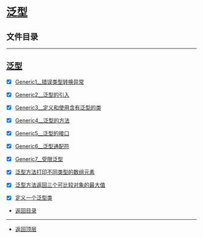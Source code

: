 
# [泛型](../README.md)

## 文件目录

--------------------

## [泛型](src/main/java/com/cpucode/generics)

- [x] [Generic1__错误类型转换异常](src/main/java/com/cpucode/generics/Generic1.java)
- [x] [Generic2__泛型的引入](src/main/java/com/cpucode/generics/Generic2.java)
- [x] [Generic3__定义和使用含有泛型的类](src/main/java/com/cpucode/generics/Generic3.java)
- [x] [Generic4__泛型的方法](src/main/java/com/cpucode/generics/Generic4.java)
- [x] [Generic5__泛型的接口](src/main/java/com/cpucode/generics/Generic5.java)
- [x] [Generic6__泛型通配符](src/main/java/com/cpucode/generics/Generic6.java)
- [x] [Generic7__受限泛型](src/main/java/com/cpucode/generics/Generic7.java)
- [x] [泛型方法打印不同类型的数组元素](src/main/java/com/cpucode/generics/methodTest/GenericMethodTest.java)
- [x] [泛型方法返回三个可比较对象的最大值](src/main/java/com/cpucode/generics/maximum/MaximumTest.java)
- [x] [定义一个泛型类](src/main/java/com/cpucode/generics/box/BoxTest.java)


- [返回目录](#文件目录)

-------------

- [返回顶层](../README.md)